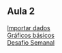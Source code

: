 ## Aula 2 

[Importar dados](importar_e_exportar_dados.md)  
[Gráficos básicos](GráficosMarkdown.md)  
[Desafio Semanal](Desafio_Aula_1.md)  

 
